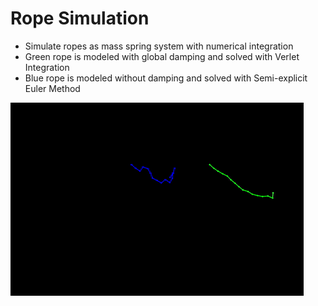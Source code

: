 # Rope Simulation
- Simulate ropes as mass spring system with numerical integration
- Green rope is modeled with global damping and solved with Verlet Integration
- Blue rope is modeled without damping and solved with Semi-explicit Euler Method
<img src = 'https://github.com/SiqiHuang18/Games101/blob/main/Rope%20Simulation/images/rope-sim.gif'>
